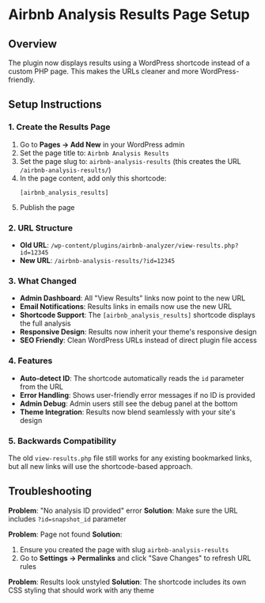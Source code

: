 # Airbnb Analysis Results Page Setup

## Overview
The plugin now displays results using a WordPress shortcode instead of a custom PHP page. This makes the URLs cleaner and more WordPress-friendly.

## Setup Instructions

### 1. Create the Results Page
1. Go to **Pages → Add New** in your WordPress admin
2. Set the page title to: `Airbnb Analysis Results`
3. Set the page slug to: `airbnb-analysis-results` (this creates the URL `/airbnb-analysis-results/`)
4. In the page content, add only this shortcode:
   ```
   [airbnb_analysis_results]
   ```
5. Publish the page

### 2. URL Structure
- **Old URL**: `/wp-content/plugins/airbnb-analyzer/view-results.php?id=12345`
- **New URL**: `/airbnb-analysis-results/?id=12345`

### 3. What Changed
- **Admin Dashboard**: All "View Results" links now point to the new URL
- **Email Notifications**: Results links in emails now use the new URL  
- **Shortcode Support**: The `[airbnb_analysis_results]` shortcode displays the full analysis
- **Responsive Design**: Results now inherit your theme's responsive design
- **SEO Friendly**: Clean WordPress URLs instead of direct plugin file access

### 4. Features
- **Auto-detect ID**: The shortcode automatically reads the `id` parameter from the URL
- **Error Handling**: Shows user-friendly error messages if no ID is provided
- **Admin Debug**: Admin users still see the debug panel at the bottom
- **Theme Integration**: Results now blend seamlessly with your site's design

### 5. Backwards Compatibility
The old `view-results.php` file still works for any existing bookmarked links, but all new links will use the shortcode-based approach.

## Troubleshooting

**Problem**: "No analysis ID provided" error
**Solution**: Make sure the URL includes `?id=snapshot_id` parameter

**Problem**: Page not found
**Solution**: 
1. Ensure you created the page with slug `airbnb-analysis-results`
2. Go to **Settings → Permalinks** and click "Save Changes" to refresh URL rules

**Problem**: Results look unstyled
**Solution**: The shortcode includes its own CSS styling that should work with any theme 